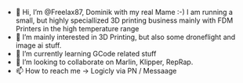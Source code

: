 - 👋 Hi, I’m @Freelax87, Dominik with my real Mame :-)
      I am running a small, but highly speciallized 3D printing business mainly with FDM Printers in the high temperature range
- 👀 I’m mainly interested in 3D Printing, but also some droneflight and image ai stuff.
- 🌱 I’m currently learning GCode related stuff
- 💞️ I’m looking to collaborate on Marlin, Klipper, RepRap.
- 📫 How to reach me -> Logicly via PN / Messaage

<!---
Freelax87/Freelax87 is a ✨ special ✨ repository because its `README.md` (this file) appears on your GitHub profile.
You can click the Preview link to take a look at your changes.
--->
